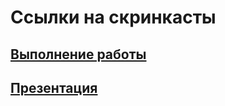 # Ссылки на скринкасты 

## [Выполнение работы](https://youtu.be/nHJnSYJfJcs)

## [Презентация](https://youtu.be/adP-1ATaxuw)
